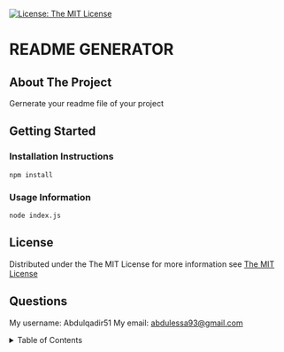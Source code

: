 [![License: The MIT License](https://img.shields.io/badge/License-MIT-yellow.svg)](https://opensource.org/licenses/MIT)
    
# README GENERATOR
    
## About The Project
Gernerate your readme file of your project

## Getting Started

### Installation Instructions
`npm install`
        

### Usage Information
`node index.js`
  
## License

Distributed under the The MIT License for more information see [The MIT License](https://opensource.org/licenses/MIT)
    
## Questions
My username: Abdulqadir51
My email: abdulessa93@gmail.com
    


  <details>
    <summary>Table of Contents</summary>
    <ol>
      <li>
        <a href="#about-the-project">About The Project</a>
      </li>
      <li>
        <a href="#getting-started">Getting Started</a>
      </li>
      <li><a href="#license">License</a></li>
      <li><a href="#questions">Questions</a></li>
    </ol>
  </details>

